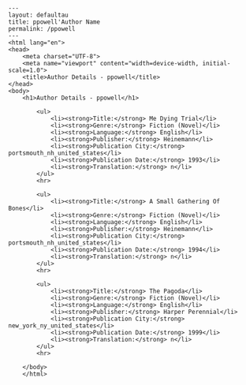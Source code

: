 
    ---
    layout: defaultau
    title: ppowell'Author Name 
    permalink: /ppowell
    ---
    <html lang="en">
    <head>
        <meta charset="UTF-8">
        <meta name="viewport" content="width=device-width, initial-scale=1.0">
        <title>Author Details - ppowell</title>
    </head>
    <body>
        <h1>Author Details - ppowell</h1>
        
            <ul>
                <li><strong>Title:</strong> Me Dying Trial</li>
                <li><strong>Genre:</strong> Fiction (Novel)</li>
                <li><strong>Language:</strong> English</li>
                <li><strong>Publisher:</strong> Heinemann</li>
                <li><strong>Publication City:</strong> portsmouth_nh_united_states</li>
                <li><strong>Publication Date:</strong> 1993</li>
                <li><strong>Translation:</strong> n</li>
            </ul>
            <hr>
            
            <ul>
                <li><strong>Title:</strong> A Small Gathering Of Bones</li>
                <li><strong>Genre:</strong> Fiction (Novel)</li>
                <li><strong>Language:</strong> English</li>
                <li><strong>Publisher:</strong> Heinemann</li>
                <li><strong>Publication City:</strong> portsmouth_nh_united_states</li>
                <li><strong>Publication Date:</strong> 1994</li>
                <li><strong>Translation:</strong> n</li>
            </ul>
            <hr>
            
            <ul>
                <li><strong>Title:</strong> The Pagoda</li>
                <li><strong>Genre:</strong> Fiction (Novel)</li>
                <li><strong>Language:</strong> English</li>
                <li><strong>Publisher:</strong> Harper Perennial</li>
                <li><strong>Publication City:</strong> new_york_ny_united_states</li>
                <li><strong>Publication Date:</strong> 1999</li>
                <li><strong>Translation:</strong> n</li>
            </ul>
            <hr>
            
        </body>
        </html>
        